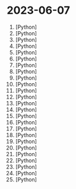 # 2023-06-07

1. [](https://github.comundefined "Enable everyone to develop, optimize and deploy AI models natively on everyone's devices.") [Python]
2. [](https://github.comundefined "<⚡️> SuperAGI - A dev-first open source autonomous AI agent framework. Enabling developers to build, manage & run useful autonomous agents quickly and reliably.") [Python]
3. [](https://github.comundefined "CodeTF: One-stop Transformer Library for State-of-the-art Code LLM") [Python]
4. [](https://github.comundefined "Chat with your documents on your local device using GPT models. No data leaves your device and 100% private.") [Python]
5. [](https://github.comundefined "Binder Trace is a tool for intercepting and parsing Android Binder messages. Think of it as Wireshark for Binder.") [Python]
6. [](https://github.comundefined "Interact privately with your documents using the power of GPT, 100% privately, no data leaks") [Python]
7. [](https://github.comundefined "Python bindings for llama.cpp") [Python]
8. [](https://github.comundefined "Implementation of the StableLM/Pythia/INCITE language models based on nanoGPT. Supports flash attention, LLaMA-Adapter fine-tuning, pre-training. Apache 2.0-licensed.") [Python]
9. [](https://github.comundefined "Main Sigma Rule Repository") [Python]
10. [](https://github.comundefined "langchain-ChatGLM, local knowledge based ChatGLM with langchain ｜ 基于本地知识库的 ChatGLM 问答") [Python]
11. [](https://github.comundefined "MiniGPT-4: Enhancing Vision-language Understanding with Advanced Large Language Models") [Python]
12. [](https://github.comundefined "PandaGPT: One Model To Instruction-Follow Them All") [Python]
13. [](https://github.comundefined "An experimental open-source attempt to make GPT-4 fully autonomous.") [Python]
14. [](https://github.comundefined "Home of StarCoder: fine-tuning & inference!") [Python]
15. [](https://github.comundefined "It's React, but in Python") [Python]
16. [](https://github.comundefined "Wechat robot based on ChatGPT, which using OpenAI api and itchat library. 使用ChatGPT搭建微信聊天机器人，基于GPT3.5/4.0 API实现，支持个人微信、公众号、企业微信部署，能处理文本、语音和图片，访问操作系统和互联网。") [Python]
17. [](https://github.comundefined "Label Studio is a multi-type data labeling and annotation tool with standardized output format") [Python]
18. [](https://github.comundefined "SkyPilot is a framework for easily running machine learning workloads on any cloud through a unified interface.") [Python]
19. [](https://github.comundefined "Automated Adversary Emulation Platform") [Python]
20. [](https://github.comundefined "Fengshenbang-LM(封神榜大模型)是IDEA研究院认知计算与自然语言研究中心主导的大模型开源体系，成为中文AIGC和认知智能的基础设施。") [Python]
21. [](https://github.comundefined "GPTeam: An open-source multi-agent simulation") [Python]
22. [](https://github.comundefined "Evals is a framework for evaluating LLMs and LLM systems, and an open-source registry of benchmarks.") [Python]
23. [](https://github.comundefined "⚡ Building applications with LLMs through composability ⚡") [Python]
24. [](https://github.comundefined "The Poe bot protocol") [Python]
25. [](https://github.comundefined "Harnessing the Power of AI to Navigate the Information Age – Uncovering Truth, Promoting Transparency, and Championing Fact-Based Discourse!") [Python]

